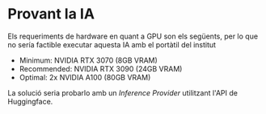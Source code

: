 # Provant la IA
Els requeriments de hardware en quant a GPU son els següents, per lo que no sería factible executar aquesta IA amb el portàtil del institut
- Minimum: NVIDIA RTX 3070 (8GB VRAM)
- Recommended: NVIDIA RTX 3090 (24GB VRAM)
- Optimal: 2x NVIDIA A100 (80GB VRAM)

La solució seria probarlo amb un *Inference Provider* utilitzant l'API de Huggingface.

